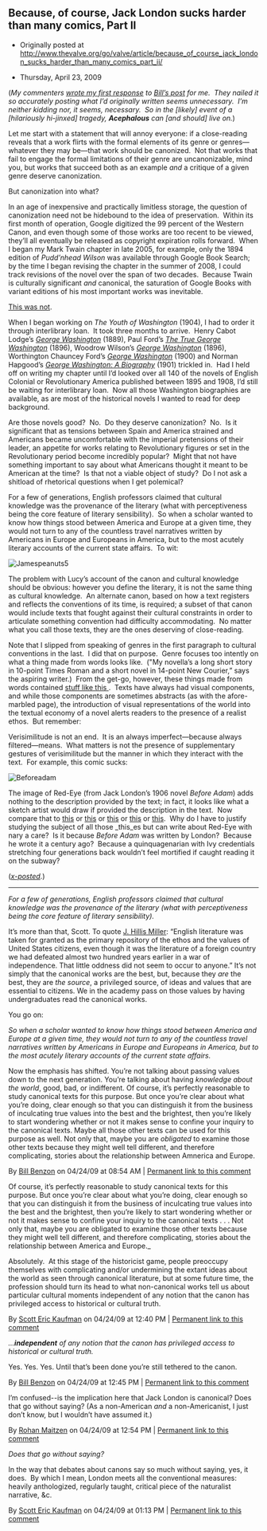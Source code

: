 ## Because, of course, Jack London sucks harder than many comics, Part II

 * Originally posted at http://www.thevalve.org/go/valve/article/because_of_course_jack_london_sucks_harder_than_many_comics_part_ii/

* Thursday, April 23, 2009 

(_My commenters [wrote my first response](http://acephalous.typepad.com/acephalous/2009/04/this-post-will-have-been-written-by-my-commenters-all-of-whom-must-contribute-or-risk-pain-of-death.html) to [Bill’s post](http://www.thevalve.org/go/valve/article/academic_respectability_comics/) for me.  They nailed it so accurately posting what I’d originally written seems unnecessary.  I’m neither kidding nor, it seems, necessary.  So in the [likely] event of a [hilariously hi-jinxed] tragedy,_ _**Acephalous** can [and should] live on._)

Let me start with a statement that will annoy everyone: if a close-reading reveals that a work flirts with the formal elements of its genre or genres—whatever they may be—that work should be canonized.  Not that works that fail to engage the formal limitations of their genre are uncanonizable, mind you, but works that succeed both as an example _and_ a critique of a given genre deserve canonization. 

But canonization into what?  

In an age of inexpensive and practically limitless storage, the question of canonization need not be hidebound to the idea of preservation.  Within its first month of operation, Google digitized the 99 percent of the Western Canon, and even though some of those works are too recent to be viewed, they’ll all eventually be released as copyright expiration rolls forward.  When I began my Mark Twain chapter in late 2005, for example, only the 1894 edition of _Pudd’nhead Wilson_ was available through Google Book Search; by the time I began revising the chapter in the summer of 2008, I could track revisions of the novel over the span of two decades.  Because Twain is culturally significant _and_ canonical, the saturation of Google Books with variant editions of his most important works was inevitable.  

[This was not](http://books.google.com/books?q=editions:0Wcc8CIutV9CjgJRhU&amp;id=ef1UUkWYaEQC).

When I began working on _The Youth of Washington_ (1904), I had to order it through interlibrary loan.  It took three months to arrive.  Henry Cabot Lodge’s _[George Washington](http://books.google.com/books?id=lgZ8wuBl1X0C&amp;printsec=frontcover&amp;dq=henry+cabot+lodge+%!g(MISSING)eorge+washington%!&(MISSING)amp;ei=TfzwSdXGFpDakASko5HECg&amp;)_ (1889), Paul Ford’s _[The True George Washington](http://books.google.com/books?id=YrAoAAAAYAAJ&amp;printsec=frontcover&amp;dq=paul+ford+%!t(MISSING)he+true+george+washington%!&(MISSING)amp;ei=PPzwSdXhNouIkATA8_mXCg&amp;)_ (1896), Woodrow Wilson’s _[George Washington](http://books.google.com/books?id=XI22Vw37f-8C&amp;printsec=frontcover&amp;dq=woodrow+wilson+%!g(MISSING)eorge+washington%!&(MISSING)amp;ei=ZvzwSb2UMo6QkASDtc2VCg&amp;)_ (1896), Worthington Chauncey Ford’s _[George Washington](http://books.google.com/books?id=5v1-AAAAIAAJ&amp;printsec=frontcover&amp;dq=worthington+chauncey+ford+%!g(MISSING)eorge+washington%!&(MISSING)amp;ei=XPzwSfz4KpzwkQS315S3Cg&amp;)_ (1900) and Norman Hapgood’s _[George Washington: A Biography](http://books.google.com/books?id=6DsFAAAAYAAJ&amp;pg=PA424&amp;dq=Norman+Hapgood+George+Washington:+A+Biography&amp;ei=LPzwSaOuKonWlQSUobzyCQ&amp;)_ (1901) trickled in.  Had I held off on writing my chapter until I’d looked over all 140 of the novels of English Colonial or Revolutionary America published between 1895 and 1908, I’d still be waiting for interlibrary loan.  Now all those Washington biographies are available, as are most of the historical novels I wanted to read for deep background.  

Are those novels good?  No.  Do they deserve canonization?  No.  Is it significant that as tensions between Spain and America strained and Americans became uncomfortable with the imperial pretensions of their leader, an appetite for works relating to Revolutionary figures or set in the Revolutionary period become incredibly popular?  Might that not have something important to say about what Americans thought it meant to be American at the time?  Is that not a viable object of study?  Do I not ask a shitload of rhetorical questions when I get polemical?  

For a few of generations, English professors claimed that cultural knowledge was the provenance of the literary (what with perceptiveness being the core feature of literary sensibility).  So when a scholar wanted to know how things stood between America and Europe at a given time, they would not turn to any of the countless travel narratives written by Americans in Europe and Europeans in America, but to the most acutely literary accounts of the current state affairs.  To wit:

![Jamespeanuts5](http://acephalous.typepad.com/.a/6a00d8341c2df453ef01156f513769970c-pi "Jamespeanuts5")

The problem with Lucy’s account of the canon and cultural knowledge should be obvious: however you define the literary, it is not the same thing as cultural knowledge.  An alternate canon, based on how a text registers and reflects the conventions of its time, is required; a subset of that canon would include texts that fought against their cultural constraints in order to articulate something convention had difficulty accommodating.  No matter what you call those texts, they are the ones deserving of close-reading.  

Note that I slipped from speaking of genres in the first paragraph to cultural conventions in the last.  I did that on purpose.  Genre focuses too intently on what a thing made from words looks like.  ("My novella’s a long short story in 10-point Times Roman and a short novel in 14-point New Courier,” says the aspiring writer.)  From the get-go, however, these things made from words contained [
stuff like this
](http://acephalous.typepad.com/files/marbled169.jpg).  Texts have always had visual components, and while those components are sometimes abstracts (as with the afore-marbled page), the introduction of visual representations of the world into the textual economy of a novel alerts readers to the presence of a realist ethos.  But remember:  

Verisimilitude is not an end.  It is an always imperfect—because always filtered—means.  What matters is not the presence of supplementary gestures of verisimilitude but the manner in which they interact with the text.  For example, this comic sucks:

![Beforeadam](http://acephalous.typepad.com/.a/6a00d8341c2df453ef01156f5215d9970c-320wi)   

The image of Red-Eye (from Jack London’s 1906 novel _Before Adam_) adds nothing to the description provided by the text; in fact, it looks like what a sketch artist would draw if provided the description in the text.  Now compare that to [this](http://acephalous.typepad.com/acephalous/2009/02/like-what-i-did-with-the-dark-knight-only-this-time-about-the-fourth-issue-of-watchmenin-making-comics-scott-mccloud-argue.html) or [this](http://acephalous.typepad.com/acephalous/2009/02/more-on-watchmen-dave-gibbons-layout-and-john-higgins-ink-in-the-age-of-mechanical-reproduction.html) or [this](http://acephalous.typepad.com/acephalous/2009/03/watchmen-and-the-scene-of-reading-being-a-response-to-anthony-lanes-review-of-zak-snyders-adaptation.html) or [this](http://acephalous.typepad.com/acephalous/2009/03/watching-watchmen-how-unfilmable-novels-become-unwatchable-films.html) or [this](http://acephalous.typepad.com/acephalous/2009/03/dr-manhattan-as-a-figure-of-reader-of-alan-moores-watchmen.html).  Why do I have to justify studying the subject of all those _this_es but can write about Red-Eye with nary a care?  Is it because _Before Adam_ was written by London?  Because he wrote it a century ago?  Because a quinquagenarian with Ivy credentials stretching four generations back wouldn’t feel mortified if caught reading it on the subway?  

([_x-posted_](http://acephalous.typepad.com/acephalous/2009/04/because-of-course-jack-london-sucks-harder-than-many-comics.html).)


---

_For a few of generations, English professors claimed that cultural knowledge was the provenance of the literary (what with perceptiveness being the core feature of literary sensibility)._  

It’s more than that, Scott. To quote [J. Hillis Miller](http://web2.ade.org/ade/bulletin/n133/133063.htm): “English literature was taken for granted as the primary repository of the ethos and the values of United States citizens, even though it was the literature of a foreign country we had defeated almost two hundred years earlier in a war of independence. That little oddness did not seem to occur to anyone.” It’s not simply that the canonical works are the best, but, because they _are_ the best, they are _the source_, a privileged source, of ideas and values that are essential to citizens. We in the academy pass on those values by having undergraduates read the canonical works.

You go on:

_So when a scholar wanted to know how things stood between America and Europe at a given time, they would not turn to any of the countless travel narratives written by Americans in Europe and Europeans in America, but to the most acutely literary accounts of the current state affairs._

Now the emphasis has shifted. You’re not talking about passing values down to the next generation. You’re talking about having _knowledge about the world_, good, bad, or indifferent. Of course, it’s perfectly reasonable to study canonical texts for this purpose. But once you’re clear about what you’re doing, clear enough so that you can distinguish it from the business of inculcating true values into the best and the brightest, then you’re likely to start wondering whether or not it makes sense to confine your inquiry to the canonical texts. Maybe all those other texts can be used for this purpose as well. Not only that, maybe you are _obligated_ to examine those other texts because they might well tell different, and therefore complicating, stories about the relationship between Amnerica and Europe.

By [Bill Benzon](http://new-savanna.blogspot.com/) on 04/24/09 at 08:54 AM | [Permanent link to this comment](http://www.thevalve.org/go/valve/article/because_of_course_jack_london_sucks_harder_than_many_comics_part_ii/#24767)
[]()

Of course, it’s perfectly reasonable to study canonical texts for this purpose. But once you’re clear about what you’re doing, clear enough so that you can distinguish it from the business of inculcating true values into the best and the brightest, then you’re likely to start wondering whether or not it makes sense to confine your inquiry to the canonical texts . . . Not only that, maybe you are obligated to examine those other texts because they might well tell different, and therefore complicating, stories about the relationship between America and Europe._ 

Absolutely.  At this stage of the historicist game, people preoccupy themselves with complicating and/or undermining the extant ideas about the world as seen through canonical literature, but at some future time, the profession should turn its head to what non-canonical works tell us about particular cultural moments independent of any notion that the canon has privileged access to historical or cultural truth.

By [Scott Eric Kaufman](http://acephalous.typepad.com) on 04/24/09 at 12:40 PM | [Permanent link to this comment](http://www.thevalve.org/go/valve/article/because_of_course_jack_london_sucks_harder_than_many_comics_part_ii/#24777)
[]()

_...**independent** of any notion that the canon has privileged access to historical or cultural truth._

Yes. Yes. Yes. Until that’s been done you’re still tethered to the canon.

By [Bill Benzon](http://new-savanna.blogspot.com/) on 04/24/09 at 12:45 PM | [Permanent link to this comment](http://www.thevalve.org/go/valve/article/because_of_course_jack_london_sucks_harder_than_many_comics_part_ii/#24778)
[]()

I’m confused--is the implication here that Jack London is canonical? Does that go without saying? (As a non-American _and_ a non-Americanist, I just don’t know, but I wouldn’t have assumed it.)

By [Rohan Maitzen](http://openlettersmonthly.com/novelreadings) on 04/24/09 at 12:54 PM | [Permanent link to this comment](http://www.thevalve.org/go/valve/article/because_of_course_jack_london_sucks_harder_than_many_comics_part_ii/#24779)
[]()

_Does that go without saying?_

In the way that debates about canons say so much without saying, yes, it does.  By which I mean, London meets all the conventional measures: heavily anthologized, regularly taught, critical piece of the naturalist narrative, &amp;c.

By [Scott Eric Kaufman](http://acephalous.typepad.com) on 04/24/09 at 01:13 PM | [Permanent link to this comment](http://www.thevalve.org/go/valve/article/because_of_course_jack_london_sucks_harder_than_many_comics_part_ii/#24780)

